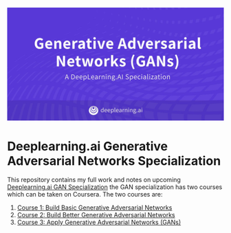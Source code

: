 ![](GAN-banner.jpg)
# Deeplearning.ai Generative Adversarial Networks Specialization
This repository contains my full work and notes on upcoming [Deeplearning.ai GAN Specialization](https://www.deeplearning.ai/generative-adversarial-networks-specialization/)
the GAN specialization has two courses which can be taken on Coursera. The two courses are:
1. [Course 1: Build Basic Generative Adversarial Networks]()
2. [Course 2: Build Better Generative Adversarial Networks]()
3. [Course 3: Apply Generative Adversarial Networks (GANs)]()

